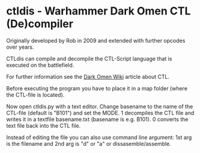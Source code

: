 # ctldis - Warhammer Dark Omen CTL (De)compiler

Originally developed by Rob in 2009 and extended with further opcodes over years.

CTLdis can compile and decompile the CTL-Script language that is executed on the battlefield.

For further information see the [Dark Omen Wiki](http://wiki.dark-omen.org/do/DO/CTL) article about CTL.

Before executing the program you have to place it in a map folder (where the CTL-file is located).

Now open ctldis.py with a text editor. Change basename to the name of the CTL-file (default is "B101") and set the MODE. 1 decompiles the CTL file and writes it in a textfile basename.txt (basename is e.g. B101). 0 converts the text file back into the CTL file.

Instead of editing the file you can also use command line argument: 1st arg is the filename and 2nd arg is "d" or "a" or dissasemble/assemble.
